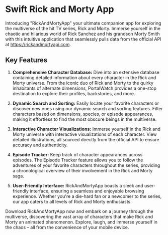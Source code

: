 # Swift Rick and Morty App

Introducing "RickAndMortyApp" your ultimate companion app for exploring the multiverse of the hit TV series, Rick and Morty. Immerse yourself in the chaotic and hilarious world of Rick Sanchez and his grandson Morty Smith with this intuitive application that seamlessly pulls data from the official API at https://rickandmortyapi.com.


## Key Features

1. **Comprehensive Character Database:**
   Dive into an extensive database containing detailed information about every character in the Rick and Morty universe. From the iconic duo of Rick and Morty to the quirky inhabitants of alternate dimensions, PortalWatch provides a one-stop destination to explore their profiles, backstories, and more.

2. **Dynamic Search and Sorting:**
   Easily locate your favorite characters or discover new ones using our dynamic search and sorting features. Filter characters based on dimensions, species, or episode appearances, making it effortless to find the most obscure beings in the multiverse.

3. **Interactive Character Visualizations:**
   Immerse yourself in the Rick and Morty universe with interactive visualizations of each character. View detailed illustrations, all sourced directly from the official API to ensure accuracy and authenticity.

4. **Episode Tracker:**
   Keep track of character appearances across episodes. The Episode Tracker feature allows you to follow the adventures of your favorite characters throughout the series, providing a chronological overview of their involvement in the Rick and Morty saga.

6. **User-Friendly Interface:**
   RickAndMortyApp boasts a sleek and user-friendly interface, ensuring a seamless and enjoyable browsing experience. Whether you're a die-hard fan or a newcomer to the series, our app caters to all levels of Rick and Morty enthusiasts.

Download RickAndMortyApp now and embark on a journey through the multiverse, discovering the vast array of characters that make Rick and Morty an animated phenomenon. Explore, laugh, and immerse yourself in the chaos – all from the convenience of your mobile device.
